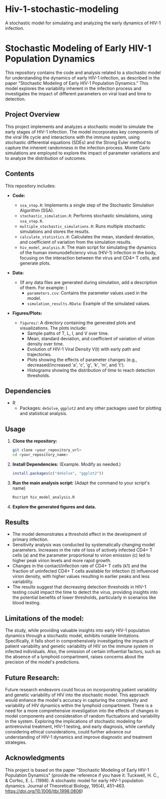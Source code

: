 # Hiv-1-stochastic-modeling
A stochastic model for simulating and analyzing the early dynamics of HIV-1 infection.

# Stochastic Modeling of Early HIV-1 Population Dynamics

This repository contains the code and analysis related to a stochastic model for understanding the dynamics of early HIV-1 infection, as described in the paper "Stochastic Modeling of Early HIV-1 Population Dynamics." This model explores the variability inherent in the infection process and investigates the impact of different parameters on viral load and time to detection.

## Project Overview

This project implements and analyzes a stochastic model to simulate the early stages of HIV-1 infection. The model incorporates key components of the viral life cycle and interactions with the immune system, using stochastic differential equations (SDEs) and the Strong Euler method to capture the inherent randomness in the infection process. Monte Carlo simulations are employed to explore the impact of parameter variations and to analyze the distribution of outcomes.

## Contents

This repository includes:

*   **Code:**
    *   `ssa_step.R`: Implements a single step of the Stochastic Simulation Algorithm (SSA).
    *   `stochastic_simulation.R`: Performs stochastic simulations, using `ssa_step.R`.
    *   `multiple_stochastic_simulations.R`: Runs multiple stochastic simulations and stores the results.
    *   `calculate_statistics.R`: Calculates the mean, standard deviation, and coefficient of variation from the simulation results.
    *   `hiv_model_analysis.R`: The main script for simulating the dynamics of the human immunodeficiency virus (HIV-1) infection in the body, focusing on the interaction between the virus and CD4+ T cells, and generate plots.

*   **Data:**
    *   (If any data files are generated during simulation, add a description of them. For example: )
        *   `parameters.csv`: Contains the parameter values used in the model.
        *   `simulation_results.RData`: Example of the simulated values.

*   **Figures/Plots:**
    *   `figures/`: A directory containing the generated plots and visualizations. The plots include:
        *   Sample paths of T, L, I, and V over time.
        *   Mean, standard deviation, and coefficient of variation of virion density over time.
        *   Evolution of HIV-1 Viral Density V(t) with early path and trajectories.
        *   Plots showing the effects of parameter changes (e.g., decreased/increased 'a', 'c', 'g', 'k', 'm', and 't').
        *   Histograms showing the distribution of time to reach detection thresholds.

## Dependencies

*   R
    *   Packages: `deSolve`, `ggplot2` and any other packages used for plotting and statistical analysis.

## Usage

1.  **Clone the repository:**

    ```bash
    git clone <your_repository_url>
    cd <your_repository_name>
    ```

2.  **Install Dependencies:** (Example. Modify as needed.)

    ```R
    install.packages(c("deSolve", "ggplot2"))
    ```

3.  **Run the main analysis script:** (Adapt the command to your script's name)

    ```R
    Rscript hiv_model_analysis.R
    ```

4.  **Explore the generated figures and data.**

##  Results

*  The model demonstrates a threshold effect in the development of primary infection.
*  Sensitivity analysis was conducted by systematically changing model parameters. Increases in the rate of loss of actively infected CD4+ T cells (a) and the parameter proportional to virion emission (c) led to higher peak virion levels and more rapid growth.
*   Changes in the contact/infection rate of CD4+ T cells (k1) and the fraction of uninfected CD4+ T cells available for infection (t) influenced virion density, with higher values resulting in earlier peaks and less variability.
*   The results suggest that decreasing detection thresholds in HIV-1 testing could impact the time to detect the virus, providing insights into the potential benefits of lower thresholds, particularly in scenarios like blood testing.

## Limitations of the model:

The study, while providing valuable insights into early HIV-1 population dynamics
through a stochastic model, exhibits notable limitations. Specifically, it falls short in
comprehensively investigating the impacts of patient variability and genetic variability
of HIV on the immune system in infected individuals. Also, the omission of certain
influential factors, such as the absence of a lymphoid compartment, raises concerns
about the precision of the model's predictions.

## Future Research:

Future research endeavors could focus on incorporating patient variability and
genetic variability of HIV into the stochastic model. This approach would enhance the
model's accuracy in capturing the complexity and variability of HIV dynamics within
the lymphoid compartment. There is a need for a more comprehensive investigation
into the effects of changes in model components and consideration of random
fluctuations and variability in the system. Exploring the implications of stochastic
modeling for antiretroviral treatment, HIV-1 testing, and early diagnosis, while
carefully considering ethical considerations, could further advance our understanding
of HIV-1 dynamics and improve diagnostic and treatment strategies.

## Acknowledgments

This project is based on the paper "Stochastic Modeling of Early HIV-1 Population Dynamics" (provide the reference if you have it: Tuckwell, H. C., & Corfec, E. L. (1998). A stochastic model for early HIV-1 population dynamics. Journal of Theoretical Biology, 195(4), 451–463. https://doi.org/10.1006/jtbi.1998.0806)
